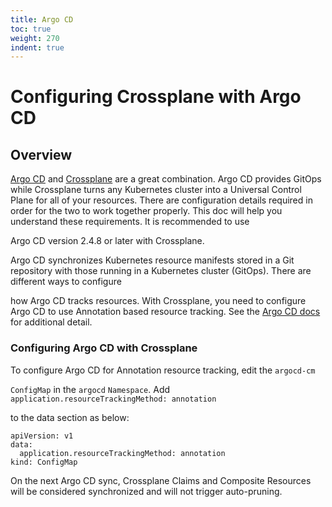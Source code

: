 ```yaml
---  
title: Argo CD
toc: true  
weight: 270  
indent: true  
---  
```


# Configuring Crossplane with Argo CD
 
## Overview
 
[Argo CD](https://argoproj.github.io/cd/) and [Crossplane](https://crossplane.io)
are a great combination. Argo CD provides GitOps while Crossplane turns any Kubernetes
cluster into a Universal Control Plane for all of your resources. There are
configuration details required in order for the two to work together properly.
This doc will help you understand these requirements. It is recommended to use

Argo CD version 2.4.8 or later with Crossplane.
 
Argo CD synchronizes Kubernetes resource manifests stored in a Git repository
with those running in a Kubernetes cluster (GitOps). There are different ways to configure 

how Argo CD tracks resources. With Crossplane, you need to configure Argo CD 
to use Annotation based resource tracking. See the [Argo CD docs](https://argo-cd.readthedocs.io/en/latest/user-guide/resource_tracking/) for additional detail.
 
### Configuring Argo CD with Crossplane
 
To configure Argo CD for Annotation resource tracking, edit the `argocd-cm`

`ConfigMap` in the `argocd` `Namespace`. Add `application.resourceTrackingMethod: annotation`

to the data section as below:

```yanl
apiVersion: v1
data:
  application.resourceTrackingMethod: annotation
kind: ConfigMap
```

On the next Argo CD sync, Crossplane Claims and Composite Resources will
be considered synchronized and will not trigger auto-pruning.
